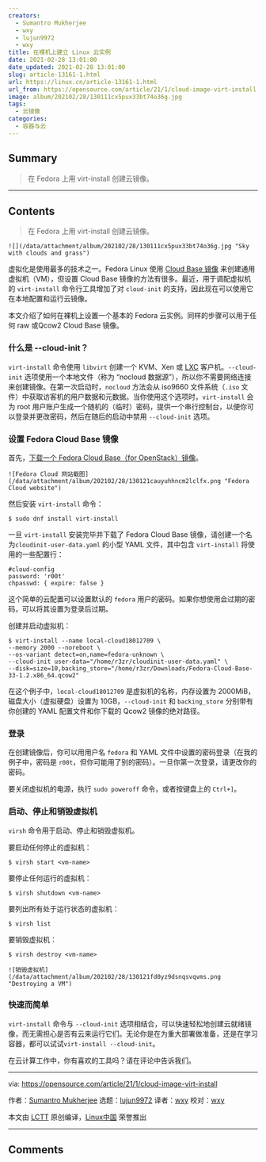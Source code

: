 ```yaml
---
creators:
  - Sumantro Mukherjee
  - wxy
  - lujun9972
  - wxy
title: 在裸机上建立 Linux 云实例
date: 2021-02-28 13:01:00
date_updated: 2021-02-28 13:01:00
slug: article-13161-1.html
url: https://linux.cn/article-13161-1.html
url_from: https://opensource.com/article/21/1/cloud-image-virt-install
image: album/202102/28/130111cx5pux33bt74o36g.jpg
tags:
  - 云镜像
categories:
  - 容器与云
---
```


## Summary

> 在 Fedora 上用 virt-install 创建云镜像。

***

<!-- more -->

## Contents

> 
> 在 Fedora 上用 virt-install 创建云镜像。
> 
> 
> 

`![](/data/attachment/album/202102/28/130111cx5pux33bt74o36g.jpg "Sky with clouds and grass")`

虚拟化是使用最多的技术之一。Fedora Linux 使用 [Cloud Base 镜像](https://alt.fedoraproject.org/cloud/) 来创建通用虚拟机（VM），但设置 Cloud Base 镜像的方法有很多。最近，用于调配虚拟机的 `virt-install` 命令行工具增加了对 `cloud-init` 的支持，因此现在可以使用它在本地配置和运行云镜像。

本文介绍了如何在裸机上设置一个基本的 Fedora 云实例。同样的步骤可以用于任何 raw 或Qcow2 Cloud Base 镜像。

### 什么是 --cloud-init？

`virt-install` 命令使用 `libvirt` 创建一个 KVM、Xen 或 [LXC](https://www.redhat.com/sysadmin/exploring-containers-lxc) 客户机。`--cloud-init` 选项使用一个本地文件（称为 “nocloud 数据源”），所以你不需要网络连接来创建镜像。在第一次启动时，`nocloud` 方法会从 iso9660 文件系统（`.iso` 文件）中获取访客机的用户数据和元数据。当你使用这个选项时，`virt-install` 会为 root 用户账户生成一个随机的（临时）密码，提供一个串行控制台，以便你可以登录并更改密码，然后在随后的启动中禁用 `--cloud-init` 选项。

### 设置 Fedora Cloud Base 镜像

首先，[下载一个 Fedora Cloud Base（for OpenStack）镜像](https://alt.fedoraproject.org/cloud/)。

`![Fedora Cloud 网站截图](/data/attachment/album/202102/28/130121cauyuhhncm2lclfx.png "Fedora Cloud website")`

然后安装 `virt-install` 命令：

```shell
$ sudo dnf install virt-install
```

一旦 `virt-install` 安装完毕并下载了 Fedora Cloud Base 镜像，请创建一个名为`cloudinit-user-data.yaml` 的小型 YAML 文件，其中包含 `virt-install` 将使用的一些配置行：

```shell
#cloud-config
password: 'r00t'
chpasswd: { expire: false }
```

这个简单的云配置可以设置默认的 `fedora` 用户的密码。如果你想使用会过期的密码，可以将其设置为登录后过期。

创建并启动虚拟机：

```shell
$ virt-install --name local-cloud18012709 \
--memory 2000 --noreboot \
--os-variant detect=on,name=fedora-unknown \
--cloud-init user-data="/home/r3zr/cloudinit-user-data.yaml" \
--disk=size=10,backing_store="/home/r3zr/Downloads/Fedora-Cloud-Base-33-1.2.x86_64.qcow2"
```

在这个例子中，`local-cloud18012709` 是虚拟机的名称，内存设置为 2000MiB，磁盘大小（虚拟硬盘）设置为 10GB，`--cloud-init` 和 `backing_store` 分别带有你创建的 YAML 配置文件和你下载的 Qcow2 镜像的绝对路径。

### 登录

在创建镜像后，你可以用用户名 `fedora` 和 YAML 文件中设置的密码登录（在我的例子中，密码是 `r00t`，但你可能用了别的密码）。一旦你第一次登录，请更改你的密码。

要关闭虚拟机的电源，执行 `sudo poweroff` 命令，或者按键盘上的 `Ctrl+]`。

### 启动、停止和销毁虚拟机

`virsh` 命令用于启动、停止和销毁虚拟机。

要启动任何停止的虚拟机：

```shell
$ virsh start <vm-name>
```

要停止任何运行的虚拟机：

```shell
$ virsh shutdown <vm-name>
```

要列出所有处于运行状态的虚拟机：

```shell
$ virsh list
```

要销毁虚拟机：

```shell
$ virsh destroy <vm-name>
```

`![销毁虚拟机](/data/attachment/album/202102/28/130121fd0yz9dsnqsvqvms.png "Destroying a VM")`

### 快速而简单

`virt-install` 命令与 `--cloud-init` 选项相结合，可以快速轻松地创建云就绪镜像，而无需担心是否有云来运行它们。无论你是在为重大部署做准备，还是在学习容器，都可以试试`virt-install --cloud-init`。

在云计算工作中，你有喜欢的工具吗？请在评论中告诉我们。

---

via: <https://opensource.com/article/21/1/cloud-image-virt-install>

作者：[Sumantro Mukherjee](https://opensource.com/users/sumantro) 选题：[lujun9972](https://github.com/lujun9972) 译者：[wxy](https://github.com/wxy) 校对：[wxy](https://github.com/wxy)

本文由 [LCTT](https://github.com/LCTT/TranslateProject) 原创编译，[Linux中国](https://linux.cn/) 荣誉推出

***

## Comments
